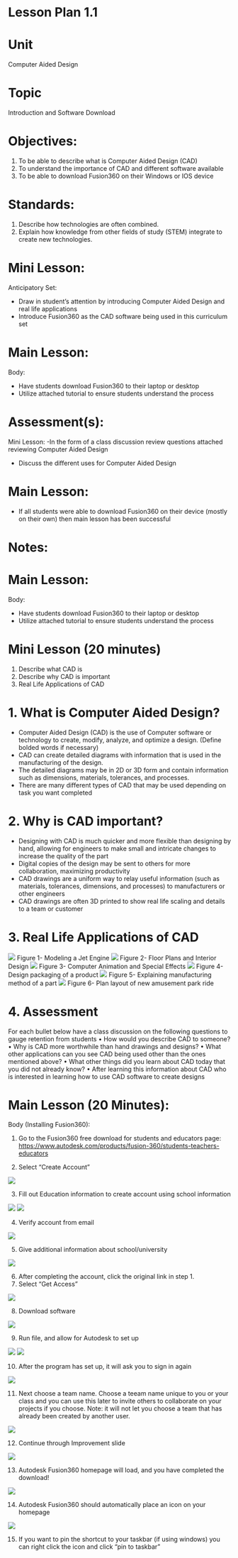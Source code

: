 # Lesson Plan 1.1

# Unit
Computer Aided Design	                          		

# Topic
Introduction and Software Download

# Objectives:
1.	To be able to describe what is Computer Aided Design (CAD) 
2.	To understand the importance of CAD and different software available  
3.	To be able to download Fusion360 on their Windows or IOS device 

# Standards:
1. Describe how technologies are often combined. 
2. Explain how knowledge from other fields of study (STEM) integrate to create new technologies.  

# Mini Lesson:
Anticipatory Set:
- Draw in student’s attention by introducing Computer Aided Design and real life applications 
- Introduce Fusion360 as the CAD software being used in this curriculum set

# Main Lesson:
Body: 
- Have students download Fusion360 to their laptop or desktop
- Utilize attached tutorial to ensure students understand the process 

# Assessment(s):
Mini Lesson:
-In the form of a class discussion review questions attached reviewing Computer Aided Design
- Discuss the different uses for Computer Aided Design

# Main Lesson:
- If all students were able to download Fusion360 on their device (mostly on their own) then main lesson has been successful

# Notes:

# Main Lesson:
 Body: 
- Have students download Fusion360 to their laptop or desktop
- Utilize attached tutorial to ensure students understand the process 

# Mini Lesson (20 minutes)
1.	Describe what CAD is 
2.	Describe why CAD is important 
3.	Real Life Applications of CAD

# 1.	What is Computer Aided Design? 
-	Computer Aided Design (CAD) is the use of Computer software or technology to create, modify, analyze, and optimize a design.   (Define bolded words if necessary)
-	CAD can create detailed diagrams with information that is used in the manufacturing of the design.
-	The detailed diagrams may be in 2D or 3D form and contain information such as dimensions, materials, tolerances, and processes.
-	There are many different types of CAD that may be used depending on task you want completed

# 2.	Why is CAD important?
-	Designing with CAD is much quicker and more flexible than designing by hand, allowing for engineers to make small and intricate changes to increase the quality of the part
-	Digital copies of the design may be sent to others for more collaboration, maximizing productivity
-	CAD drawings are a uniform way to relay useful information (such as materials, tolerances, dimensions, and processes) to manufacturers or other engineers
-	CAD drawings are often 3D printed to show real life scaling and details to a team or customer

# 3.	Real Life Applications of CAD

<img src=https://raw.githubusercontent.com/BotDevLLC/BotDevCurriculum/master/Pictures/pic%2026.png>
Figure 1- Modeling a Jet Engine
<img src=https://raw.githubusercontent.com/BotDevLLC/BotDevCurriculum/master/Pictures/pic%2027.png>
Figure 2- Floor Plans and Interior Design
<img src=https://raw.githubusercontent.com/BotDevLLC/BotDevCurriculum/master/Pictures/pic%2028.png>
Figure 3- Computer Animation and Special       Effects
<img src=https://raw.githubusercontent.com/BotDevLLC/BotDevCurriculum/master/Pictures/pic%2029.png>
Figure 4-Design packaging of a product
<img src=https://raw.githubusercontent.com/BotDevLLC/BotDevCurriculum/master/Pictures/pic%2030.png>
Figure 5- Explaining manufacturing method of a part
<img src=https://raw.githubusercontent.com/BotDevLLC/BotDevCurriculum/master/Pictures/pic%2031.png>
Figure 6- Plan layout of new amusement park ride

# 4.	Assessment
For each bullet below have a class discussion on the following questions to gauge retention from students
•	How would you describe CAD to someone?
•	Why is CAD more worthwhile than hand drawings and designs?
•	What other applications can you see CAD being used other than the ones mentioned above?
•	What other things did you learn about CAD today that you did not already know?
•	After learning this information about CAD who is interested in learning how to use CAD software to create designs


# Main Lesson (20 Minutes):
Body (Installing Fusion360):

1.	Go to the Fusion360 free download for students and educators page: https://www.autodesk.com/products/fusion-360/students-teachers-educators 

2.	Select “Create Account”
<img src=https://raw.githubusercontent.com/BotDevLLC/BotDevCurriculum/master/Pictures/pic%2032.png>

3.	Fill out Education information to create account using school information
<img src=https://raw.githubusercontent.com/BotDevLLC/BotDevCurriculum/master/Pictures/pic%2033.png>
 <img src=https://raw.githubusercontent.com/BotDevLLC/BotDevCurriculum/master/Pictures/pic%2034.png>

4.	Verify account from email
<img src=https://raw.githubusercontent.com/BotDevLLC/BotDevCurriculum/master/Pictures/pic%2035.png>

 

5.	Give additional information about school/university
<img src=https://raw.githubusercontent.com/BotDevLLC/BotDevCurriculum/master/Pictures/pic%2036.png>

6.	After completing the account, click the original link in step 1.
7.	Select “Get Access”
<img src=https://raw.githubusercontent.com/BotDevLLC/BotDevCurriculum/master/Pictures/pic%2037.png>

8.	Download software
<img src=https://raw.githubusercontent.com/BotDevLLC/BotDevCurriculum/master/Pictures/pic%2045.png>

9.	Run file, and allow for Autodesk to set up
 <img src=https://raw.githubusercontent.com/BotDevLLC/BotDevCurriculum/master/Pictures/pic%2038.png>
<img src=https://raw.githubusercontent.com/BotDevLLC/BotDevCurriculum/master/Pictures/pic%2039.png>

 
10.	After the program has set up, it will ask you to sign in again
<img src=https://raw.githubusercontent.com/BotDevLLC/BotDevCurriculum/master/Pictures/pic%2040.png>
 
11.	Next choose a team name. Choose a teeam name unique to you or your class and you can use this later to invite others to collaborate on your projects if you choose. Note: it will not let you choose a team that has already been created by another user.
<img src=https://raw.githubusercontent.com/BotDevLLC/BotDevCurriculum/master/Pictures/pic%2041.png>

12.	 Continue through Improvement slide 
<img src=https://raw.githubusercontent.com/BotDevLLC/BotDevCurriculum/master/Pictures/pic%2042.png>

13.	Autodesk Fusion360 homepage will load, and you have completed the download!
 <img src=https://raw.githubusercontent.com/BotDevLLC/BotDevCurriculum/master/Pictures/pic%2043.png>








14.	Autodesk Fusion360 should automatically place an icon on your homepage

 <img src=https://raw.githubusercontent.com/BotDevLLC/BotDevCurriculum/master/Pictures/pic%2044.png>


15.	If you want to pin the shortcut to your taskbar (if using windows) you can right click the icon and click “pin to taskbar”























